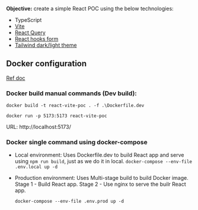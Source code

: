 
**Objective:** create a simple React POC using the below technologies:

 - TypeScript 
 - [Vite](https://vitejs.dev/guide/)
 - [React Query](https://www.youtube.com/watch?v=VtWkSCZX0Ec&list=PLC3y8-rFHvwjTELCrPrcZlo6blLBUspd2)
 - [React hooks form](https://www.youtube.com/watch?v=KejZXxFCe2k&list=PLC3y8-rFHvwjmgBr1327BA5bVXoQH-w5s&index=1)
 - [Tailwind dark/light theme](https://tailwindcss.com/docs/theme)

## Docker configuration

[Ref doc](https://tonie.hashnode.dev/dockerizing-your-react-app-a-step-by-step-guide)

### Docker build manual commands (Dev build):

`docker build -t react-vite-poc . -f .\Dockerfile.dev`

`docker run -p 5173:5173 react-vite-poc`

URL: http://localhost:5173/

### Docker single command using docker-compose

 - Local environment: Uses Dockerfile.dev to build React app and serve using `npm run build`, just as we do it in local.
   `docker-compose --env-file .env.local up -d`
   
 - Production environment: Uses Multi-stage build to build Docker image.
   Stage 1 - Build React app.
   Stage 2 - Use nginx to serve the builr React app.
   
   `docker-compose --env-file .env.prod up -d`


